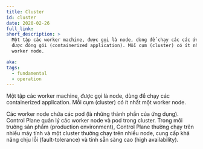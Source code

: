 ```yaml
---
title: Cluster
id: cluster
date: 2020-02-26
full_link:
short_description: >
  Một tập các worker machine, được gọi là node, dùng để chạy các các ứng dụng
  được đóng gói (containerized application). Mỗi cụm (cluster) có ít nhất một
  worker node.

aka:
tags:
  - fundamental
  - operation
---
```


Một tập các worker machine, được gọi là node, dùng để chạy các containerized
application. Mỗi cụm (cluster) có ít nhất một worker node.

<!--more-->

Các worker node chứa các pod (là những thành phần của ứng dụng). Control Plane
quản lý các worker node và pod trong cluster. Trong môi trường sản phẩm
(production environment), Control Plane thường chạy trên nhiều máy tính và một
cluster thường chạy trên nhiều node, cung cấp khả năng chịu lỗi
(fault-tolerance) và tính sẵn sàng cao (high availability).
